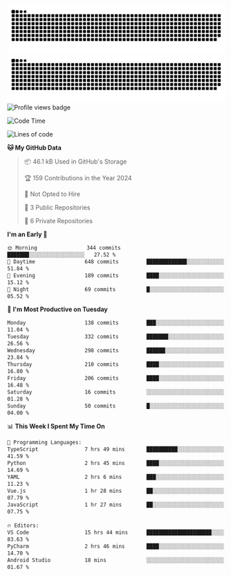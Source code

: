 <img src="https://github.com/nielsbaggerman/nielsbaggerman/blob/output/github-contribution-grid-snake.svg#gh-light-mode-only" alt="GitHub Snake Light">
<img src="https://github.com/nielsbaggerman/nielsbaggerman/blob/output/github-contribution-grid-snake-dark.svg#gh-dark-mode-only" alt="GitHub Snake Dark">
<img src="https://komarev.com/ghpvc/?username=nielsbaggerman&amp;label=profile+visitors&amp;color=000000" alt="Profile views badge" />

<!--START_SECTION:waka-->
![Code Time](http://img.shields.io/badge/Code%20Time-1%2C952%20hrs%2050%20mins-blue)

![Lines of code](https://img.shields.io/badge/From%20Hello%20World%20I%27ve%20Written-5.5%20million%20lines%20of%20code-blue)

**🐱 My GitHub Data** 

> 📦 46.1 kB Used in GitHub's Storage 
 > 
> 🏆 159 Contributions in the Year 2024
 > 
> 🚫 Not Opted to Hire
 > 
> 📜 3 Public Repositories 
 > 
> 🔑 6 Private Repositories 
 > 
**I'm an Early 🐤** 

```text
🌞 Morning                344 commits         ███████░░░░░░░░░░░░░░░░░░   27.52 % 
🌆 Daytime                648 commits         █████████████░░░░░░░░░░░░   51.84 % 
🌃 Evening                189 commits         ████░░░░░░░░░░░░░░░░░░░░░   15.12 % 
🌙 Night                  69 commits          █░░░░░░░░░░░░░░░░░░░░░░░░   05.52 % 
```
📅 **I'm Most Productive on Tuesday** 

```text
Monday                   138 commits         ███░░░░░░░░░░░░░░░░░░░░░░   11.04 % 
Tuesday                  332 commits         ███████░░░░░░░░░░░░░░░░░░   26.56 % 
Wednesday                298 commits         ██████░░░░░░░░░░░░░░░░░░░   23.84 % 
Thursday                 210 commits         ████░░░░░░░░░░░░░░░░░░░░░   16.80 % 
Friday                   206 commits         ████░░░░░░░░░░░░░░░░░░░░░   16.48 % 
Saturday                 16 commits          ░░░░░░░░░░░░░░░░░░░░░░░░░   01.28 % 
Sunday                   50 commits          █░░░░░░░░░░░░░░░░░░░░░░░░   04.00 % 
```


📊 **This Week I Spent My Time On** 

```text
💬 Programming Languages: 
TypeScript               7 hrs 49 mins       ██████████░░░░░░░░░░░░░░░   41.59 % 
Python                   2 hrs 45 mins       ████░░░░░░░░░░░░░░░░░░░░░   14.69 % 
YAML                     2 hrs 6 mins        ███░░░░░░░░░░░░░░░░░░░░░░   11.23 % 
Vue.js                   1 hr 28 mins        ██░░░░░░░░░░░░░░░░░░░░░░░   07.79 % 
JavaScript               1 hr 27 mins        ██░░░░░░░░░░░░░░░░░░░░░░░   07.75 % 

🔥 Editors: 
VS Code                  15 hrs 44 mins      █████████████████████░░░░   83.63 % 
PyCharm                  2 hrs 46 mins       ████░░░░░░░░░░░░░░░░░░░░░   14.70 % 
Android Studio           18 mins             ░░░░░░░░░░░░░░░░░░░░░░░░░   01.67 % 
```


<!--END_SECTION:waka-->

